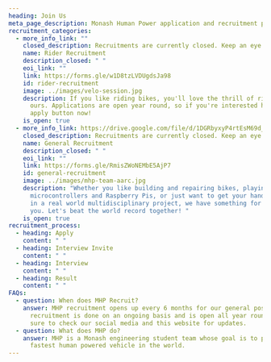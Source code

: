 ```yaml
---
heading: Join Us
meta_page_description: Monash Human Power application and recruitment page
recruitment_categories:
  - more_info_link: ""
    closed_description: Recruitments are currently closed. Keep an eye out on our socials!
    name: Rider Recruitment
    description_closed: " "
    eoi_link: ""
    link: https://forms.gle/w1D8tzLVDUgdsJa98
    id: rider-recruitment
    image: ../images/velo-session.jpg
    description: If you like riding bikes, you'll love the thrill of riding one of
      ours. Applications are open year round, so if you're interested hit the
      apply button now!
    is_open: true
  - more_info_link: https://drive.google.com/file/d/1DGRbyxyP4rtEsM69d_fBLwMNjrDaG7mM/view?usp=sharing
    closed_description: Recruitments are currently closed. Keep an eye out on our socials!
    name: General Recruitment
    description_closed: " "
    eoi_link: ""
    link: https://forms.gle/RmisZWoNEMbE5AjP7
    id: general-recruitment
    image: ../images/mhp-team-aarc.jpg
    description: "Whether you like building and repairing bikes, playing around with
      microcontrollers and Raspberry Pis, or just want to get your hands dirty
      in a real world multidisciplinary project, we have something for all of
      you. Let's beat the world record together! "
    is_open: true
recruitment_process:
  - heading: Apply
    content: " "
  - heading: Interview Invite
    content: " "
  - heading: Interview
    content: " "
  - heading: Result
    content: " "
FAQs:
  - question: When does MHP Recruit?
    answer: MHP recruitment opens up every 6 months for our general positions. Rider
      recruitment is done on an ongoing basis and is open all year round. Be
      sure to check our social media and this website for updates.
  - question: What does MHP do?
    answer: MHP is a Monash engineering student team whose goal is to produce the
      fastest human powered vehicle in the world.
---
```

